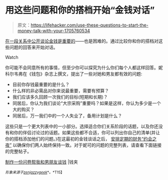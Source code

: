 # 用这些问题和你的搭档开始“金钱对话”

> 原文：<https://lifehacker.com/use-these-questions-to-start-the-money-talk-with-your-1705760534>

[在一段关系中公开谈论金钱是重要的](http://lifehacker.com/how-to-stop-fighting-about-money-with-your-significant-1543085460)——也是困难的。通过比较你和你的搭档对这些问题的回答来开始对话。

Watch

你可能不会同意所有的事情，但至少你可以探究为什么你们每个人都这样回答。妮科尔韦弗在《钱包》杂志上撰文，提出了一些对她和男友都有效的问题:

*   目前你存钱最重要的是什么？
*   什么样的非必需品对你来说最重要，需要有预算？
*   我们应该多久回顾一次我们的目标(短期和长期)？
*   同居后，你认为我们谈论“大宗采购”重要吗？如果是这样，你认为多少是一个大的购买？
*   同居后，万一我们中的一个人失业了，备用计划是什么？

这些只是一个更大列表中的一小部分。选择适合你们关系阶段的话题，以及你还没有和你的伴侣讨论过的话题。如果这些都不合适，你可以列出你自己的清单(并让你的搭档添加他们的问题。)在这最初的金钱谈话之后， [安排定期的财务“约会之夜”](http://lifehacker.com/have-financial-date-nights-to-improve-your-relations-1593171782) 以确保你们两人始终保持一致。对于妮可的问题的完整列表，请查看下面链接的完整帖子。

[制作一份问卷帮我和男朋友谈钱](http://thebillfold.com/2015/05/creating-a-questionnaire-helped-me-and-my-boyfriend-talk-about-money/) |钱夹

<small>*形象来源于*</small>[<small>*zenjazzygeek*</small>](https://www.flickr.com/photos/zenjazzygeek/14307009518/)<small>*。*T15】</small>